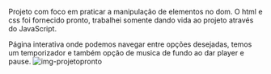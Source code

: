 Projeto com foco em praticar a manipulação de elementos no dom. O html e css foi fornecido pronto, trabalhei somente dando vida ao projeto através do JavaScript.

Página interativa onde podemos navegar entre opções desejadas, temos um temporizador e também opção de musica de fundo ao dar player e pause.
![img-projetopronto](https://github.com/user-attachments/assets/13d5e302-6b82-4a4d-9f5b-6e96cde1809b)
